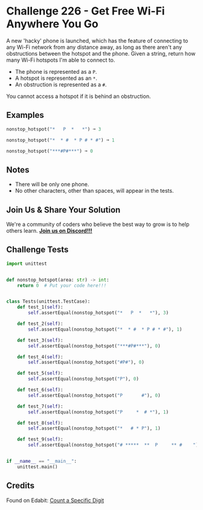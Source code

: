 # Challenge 226 - Get Free Wi-Fi Anywhere You Go

A new 'hacky' phone is launched, which has the feature of connecting to any Wi-Fi network from any distance away, as long as there aren't any obstructions between the hotspot and the phone. Given a string, return how many Wi-Fi hotspots I'm able to connect to.

- The phone is represented as a `P`.
- A hotspot is represented as an `*`.
- An obstruction is represented as a `#`.
  
You cannot access a hotspot if it is behind an obstruction.

## Examples
```python
nonstop_hotspot("*   P  *   *") ➞ 3

nonstop_hotspot("*  * #  * P # * #") ➞ 1

nonstop_hotspot("***#P#***") ➞ 0
```
## Notes

- There will be only one phone.
- No other characters, other than spaces, will appear in the tests.

## Join Us & Share Your Solution

We're a community of coders who believe the best way to grow is to help others learn. **[Join us on Discord!!!](https://discord.gg/sfHykntuGy)**

## Challenge Tests
```python
import unittest


def nonstop_hotspot(area: str) -> int:
    return 0  # Put your code here!!!


class Tests(unittest.TestCase):
    def test_1(self):
        self.assertEqual(nonstop_hotspot("*   P  *   *"), 3)

    def test_2(self):
        self.assertEqual(nonstop_hotspot("*  * #  * P # * #"), 1)

    def test_3(self):
        self.assertEqual(nonstop_hotspot("***#P#***"), 0)

    def test_4(self):
        self.assertEqual(nonstop_hotspot("#P#"), 0)

    def test_5(self):
        self.assertEqual(nonstop_hotspot("P"), 0)

    def test_6(self):
        self.assertEqual(nonstop_hotspot("P       #"), 0)

    def test_7(self):
        self.assertEqual(nonstop_hotspot("P     *  # *"), 1)

    def test_8(self):
        self.assertEqual(nonstop_hotspot("*   # * P"), 1)

    def test_9(self):
        self.assertEqual(nonstop_hotspot("# *****  **  P     ** #    "), 9)


if __name__ == "__main__":
    unittest.main()
```
## Credits

Found on Edabit: [Count a Specific Digit](https://edabit.com/challenge/tNRvtHKZxvqPRnAeF)

